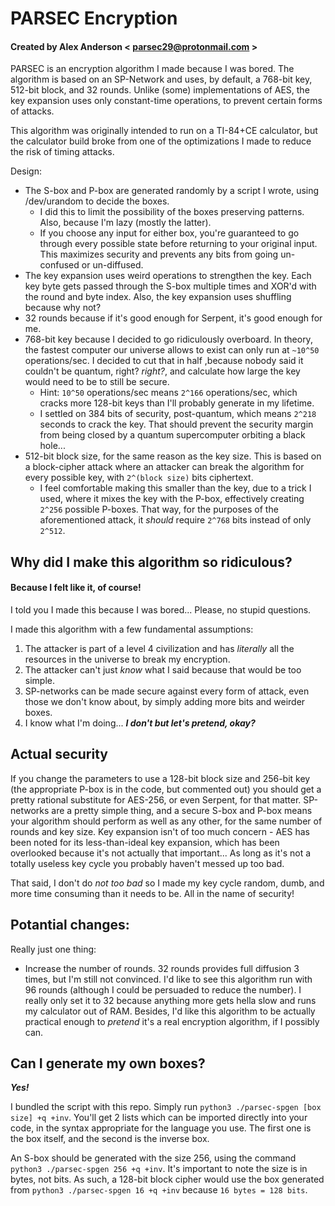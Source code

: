 # PARSEC Encryption
#### Created by Alex Anderson < parsec29@protonmail.com >

PARSEC is an encryption algorithm I made because I was bored. The algorithm is based on an SP-Network and uses, by default, a 768-bit key, 512-bit block, and 32 rounds. Unlike (some) implementations of AES, the key expansion uses only constant-time operations, to prevent certain forms of attacks.

This algorithm was originally intended to run on a TI-84+CE calculator, but the calculator build broke from one of the optimizations I made to reduce the risk of timing attacks.

Design:

- The S-box and P-box are generated randomly by a script I wrote, using /dev/urandom to decide the boxes.
    - I did this to limit the possibility of the boxes preserving patterns. Also, because I'm lazy (mostly the latter).
	- If you choose any input for either box, you're guaranteed to go through every possible state before returning to your original input. This maximizes security and prevents any bits from going un-confused or un-diffused.
- The key expansion uses weird operations to strengthen the key. Each key byte gets passed through the S-box multiple times and XOR'd with the round and byte index. Also, the key expansion uses shuffling because why not?
- 32 rounds because if it's good enough for Serpent, it's good enough for me.
- 768-bit key because I decided to go ridiculously overboard. In theory, the fastest computer our universe allows to exist can only run at `~10^50` operations/sec. I decided to cut that in half ,because nobody said it couldn't be quantum, right? *right?*, and calculate how large the key would need to be to still be secure.
    - Hint: `10^50` operations/sec means `2^166` operations/sec, which cracks more 128-bit keys than I'll probably generate in my lifetime.
    - I settled on 384 bits of security, post-quantum, which means `2^218` seconds to crack the key. That should prevent the security margin from being closed by a quantum supercomputer orbiting a black hole...
- 512-bit block size, for the same reason as the key size. This is based on a block-cipher attack where an attacker can break the algorithm for every possible key, with `2^(block size)` bits ciphertext.
    - I feel comfortable making this smaller than the key, due to a trick I used, where it mixes the key with the P-box, effectively creating `2^256` possible P-boxes. That way, for the purposes of the aforementioned attack, it *should* require `2^768` bits instead of only `2^512`.

## Why did I make this algorithm so ridiculous?
#### Because I felt like it, of course!
I told you I made this because I was bored... Please, no stupid questions.

I made this algorithm with a few fundamental assumptions:

1. The attacker is part of a level 4 civilization and has *literally* all the resources in the universe to break my encryption.
2. The attacker can't just *know* what I said because that would be too simple.
3. SP-networks can be made secure against every form of attack, even those we don't know about, by simply adding more bits and weirder boxes.
4. I know what I'm doing... ***I don't but let's pretend, okay?***

## Actual security
If you change the parameters to use a 128-bit block size and 256-bit key (the appropriate P-box is in the code, but commented out) you should get a pretty rational substitute for AES-256, or even Serpent, for that matter. SP-networks are a pretty simple thing, and a secure S-box and P-box means your algorithm should perform as well as any other, for the same number of rounds and key size. Key expansion isn't of too much concern - AES has been noted for its less-than-ideal key expansion, which has been overlooked because it's not actually that important... As long as it's not a totally useless key cycle you probably haven't messed up too bad.

That said, I don't do *not too bad* so I made my key cycle random, dumb, and more time consuming than it needs to be. All in the name of security!

## Potantial changes:

Really just one thing:

- Increase the number of rounds. 32 rounds provides full diffusion 3 times, but I'm still not convinced. I'd like to see this algorithm run with 96 rounds (although I could be persuaded to reduce the number). I really only set it to 32 because anything more gets hella slow and runs my calculator out of RAM. Besides, I'd like this algorithm to be actually practical enough to *pretend* it's a real encryption algorithm, if I possibly can.

## Can I generate my own boxes?
***Yes!***

I bundled the script with this repo. Simply run `python3 ./parsec-spgen [box size] +q +inv`. You'll get 2 lists which can be imported directly into your code, in the syntax appropriate for the language you use. The first one is the box itself, and the second is the inverse box.

An S-box should be generated with the size 256, using the command `python3 ./parsec-spgen 256 +q +inv`. It's important to note the size is in bytes, not bits. As such, a 128-bit block cipher would use the box generated from `python3 ./parsec-spgen 16 +q +inv` because `16 bytes = 128 bits`.


